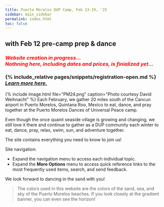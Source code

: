 ```yaml
---
title: Puerto Morelos DUP Camp, Feb 13-19, '25
sidebar: main_sidebar
permalink: index.html
toc: false
---
```


## with Feb 12 pre-camp prep & dance
### <span style="color:red">*Website creation in progress...<br>Nothning here, **including dates and prices**, is finialized yet...*</span>
### {% include_relative pages/snippets/registration-open.md %} *[Learn more here.](pages/booking-las-arenas.md)*
{% include image.html file="PM24.png" caption="Photo courtesy David Weihnacht" %}
Each February, we gather 20 miles south of the Cancun airport in Puerto Morelos, Quintana Roo, Mexico to eat, dance, and pray together at the Puerto Morelos Dances of Universal Peace camp.

Even though the once quaint seaside village is growing and changing, we still love it there and continue to gather as a DUP community each winter to eat, dance, pray, relax, swim, sun, and adventure together.

The site contains everything you need to know to join us!

Site navigation:
* Expand the navigation menu to access each individual topic.
* Expand the **More Options** menu to access quick reference links to the most frequently used items, search, and send feedback.

We look forward to dancing in the sand with you!

> The colors used in this website are the colors of the sand, sea, and sky of the Puerto Morelos beaches. If you look closely at the gradient banner, you can even see the horizon!